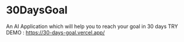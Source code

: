# 30DaysGoal
 An AI Application which will help you to reach your goal in 30 days
TRY DEMO : https://30-days-goal.vercel.app/
